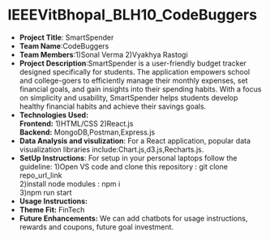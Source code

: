 # IEEEVitBhopal_BLH10_CodeBuggers
- **Project Title**: SmartSpender <br/>
- **Team Name**:CodeBuggers
- **Team Members**:1)Sonal Verma 
                   2)Vyakhya Rastogi <br/>
- **Project Description**:SmartSpender is a user-friendly budget tracker designed specifically for students. The application empowers school and college-goers to efficiently manage their monthly expenses, set financial goals, and gain insights into their spending habits. With a focus on simplicity and usability, SmartSpender helps students develop healthy financial habits and achieve their savings goals. <br/>
- **Technologies Used:** <br/> 
**Frontend:** 1)HTML/CSS 
              2)React.js </br>
**Backend:** MongoDB,Postman,Express.js <br/>
- **Data Analysis and visulization**: For a React application, popular data visualization libraries include:Chart.js,d3.js,Recharts.js. <br/>
- **SetUp Instructions**:
            For setup in your personal laptops follow the guideline:
                     1)Open VS code and clone this repository : git clone repo_url_link </br>
                     2)install node modules : npm i  </br>
                     3)npm run start <br/>
- **Usage Instructions:**
- **Theme Fit:** FinTech <br/>
- **Future Enhancements:** We can add chatbots for usage instructions, rewards and coupons, future goal investment.
